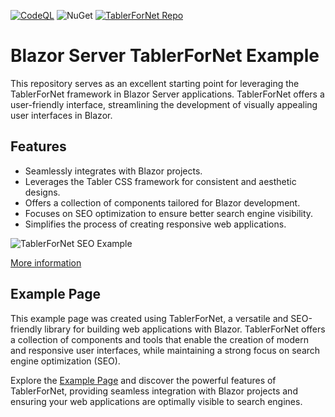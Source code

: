 [![CodeQL](https://github.com/Nix1983/BlazorServerTablerForNetExample/actions/workflows/codeql.yml/badge.svg?branch=master)](https://github.com/Nix1983/BlazorServerTablerForNetExample/actions/workflows/codeql.yml)
![NuGet](https://img.shields.io/nuget/v/TablerForNet.svg)
[![TablerForNet Repo](https://img.shields.io/badge/TablerForNet-Repo-brightgreen?style=flat&logo=github)](https://github.com/Nix1983/TablerForNet)



# Blazor Server TablerForNet Example

 This repository serves as an excellent starting point for leveraging the TablerForNet framework in Blazor Server applications. 
 TablerForNet offers a user-friendly interface, streamlining the development of visually appealing user interfaces in Blazor.

## Features

- Seamlessly integrates with Blazor projects.
- Leverages the Tabler CSS framework for consistent and aesthetic designs.
- Offers a collection of components tailored for Blazor development.
- Focuses on SEO optimization to ensure better search engine visibility.
- Simplifies the process of creating responsive web applications.
  
![TablerForNet SEO Example](https://i.imgur.com/2V8eNf4.png)

[More information](https://ghostlyInc.com/en-US/tabler-for-net-and-balzor-usage/)
  
## Example Page

This example page was created using TablerForNet, a versatile and SEO-friendly library for building web applications with Blazor. TablerForNet offers a collection of components and tools that enable the creation of modern and responsive user interfaces, while maintaining a strong focus on search engine optimization (SEO).

Explore the [Example Page](https://ghostlyInc.com) and discover the powerful features of TablerForNet, providing seamless integration with Blazor projects and ensuring your web applications are optimally visible to search engines.
